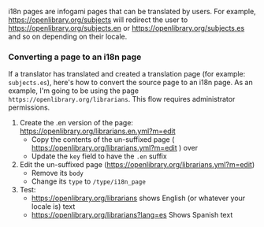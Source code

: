 i18n pages are infogami pages that can be translated by users. For example, https://openlibrary.org/subjects will redirect the user to https://openlibrary.org/subjects.en or https://openlibrary.org/subjects.es and so on depending on their locale.

### Converting a page to an i18n page

If a translator has translated and created a translation page (for example: `subjects.es`), here's how to convert the source page to an i18n page. As an example, I'm going to be using the page `https://openlibrary.org/librarians`. This flow requires administrator permissions.

1. Create the .en version of the page: https://openlibrary.org/librarians.en.yml?m=edit
    - Copy the contents of the un-suffixed page ( https://openlibrary.org/librarians.yml?m=edit ) over
    - Update the `key` field to have the `.en` suffix
3. Edit the un-suffixed page (https://openlibrary.org/librarians.yml?m=edit)
    - Remove its `body`
    - Change its `type` to `/type/i18n_page`
4. Test:
    - https://openlibrary.org/librarians shows English (or whatever your locale is) text
    - https://openlibrary.org/librarians?lang=es Shows Spanish text